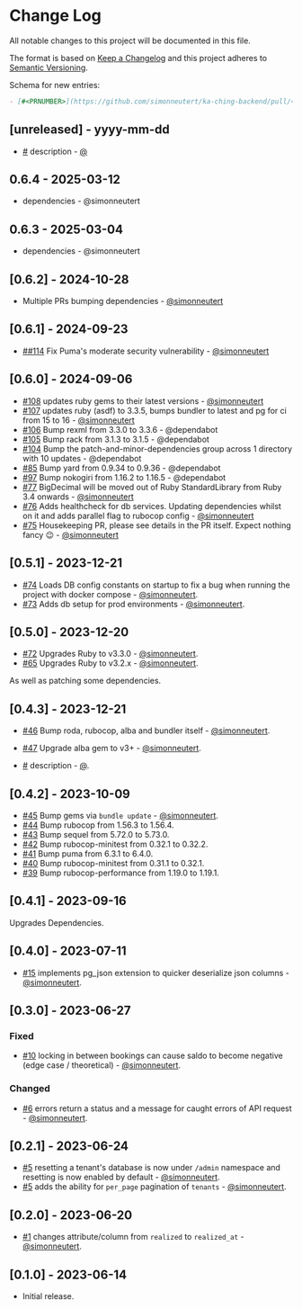 # Change Log

All notable changes to this project will be documented in this file.

The format is based on [Keep a Changelog](http://keepachangelog.com/)
and this project adheres to [Semantic Versioning](http://semver.org/).

Schema for new entries:

```markdown
- [#<PRNUMBER>](https://github.com/simonneutert/ka-ching-backend/pull/<PRNUMBER>) description - [@<username>](https://github.com/<username>)
```

## [unreleased] - yyyy-mm-dd

- [#<PRNUMBER>](https://github.com/simonneutert/ka-ching-backend/pull/<PRNUMBER>) description - [@<username>](https://github.com/<username>)

## 0.6.4 - 2025-03-12

- dependencies - @simonneutert

## 0.6.3 - 2025-03-04

- dependencies - @simonneutert

## [0.6.2] - 2024-10-28

- Multiple PRs bumping dependencies - [@simonneutert](https://github.com/simonneutert)

## [0.6.1] - 2024-09-23

- [##114](https://github.com/simonneutert/ka-ching-backend/pull/#114) Fix Puma's moderate security vulnerability - [@simonneutert](https://github.com/simonneutert)

## [0.6.0] - 2024-09-06

- [#108](https://github.com/simonneutert/ka-ching-backend/pull/108) updates ruby gems to their latest versions - [@simonneutert](https://github.com/simonneutert)
- [#107](https://github.com/simonneutert/ka-ching-backend/pull/107) updates ruby (asdf) to 3.3.5, bumps bundler to latest and pg for ci from 15 to 16 - [@simonneutert](https://github.com/simonneutert)
- [#106](https://github.com/simonneutert/ka-ching-backend/pull/106) Bump rexml from 3.3.0 to 3.3.6 - @dependabot
- [#105](https://github.com/simonneutert/ka-ching-backend/pull/105) Bump rack from 3.1.3 to 3.1.5 - @dependabot
- [#104](https://github.com/simonneutert/ka-ching-backend/pull/104) Bump the patch-and-minor-dependencies group across 1 directory with 10 updates - @dependabot
- [#85](https://github.com/simonneutert/ka-ching-backend/pull/85) Bump yard from 0.9.34 to 0.9.36 - @dependabot
- [#97](https://github.com/simonneutert/ka-ching-backend/pull/97) Bump nokogiri from 1.16.2 to 1.16.5 - @dependabot
- [#77](https://github.com/simonneutert/ka-ching-backend/pull/77) BigDecimal will be moved out of Ruby StandardLibrary from Ruby 3.4 onwards - [@simonneutert](https://github.com/simonneutert)
- [#76](https://github.com/simonneutert/ka-ching-backend/pull/76) Adds healthcheck for db services. Updating dependencies whilst on it and adds parallel flag to rubocop config - [@simonneutert](https://github.com/simonneutert)
- [#75](https://github.com/simonneutert/ka-ching-backend/pull/75) Housekeeping PR, please see details in the PR itself. Expect nothing fancy :wink: - [@simonneutert](https://github.com/simonneutert)

## [0.5.1] - 2023-12-21

- [#74](https://github.com/simonneutert/ka-ching-backend/pull/74) Loads DB config constants on startup to fix a bug when running the project with docker compose - [@simonneutert](https://github.com/simonneutert).
- [#73](https://github.com/simonneutert/ka-ching-backend/pull/73) Adds db setup for prod environments - [@simonneutert](https://github.com/simonneutert).

## [0.5.0] - 2023-12-20

- [#72](https://github.com/simonneutert/ka-ching-backend/pull/72) Upgrades Ruby to v3.3.0 - [@simonneutert](https://github.com/simonneutert).
- [#65](https://github.com/simonneutert/ka-ching-backend/pull/65) Upgrades Ruby to v3.2.x - [@simonneutert](https://github.com/simonneutert).

As well as patching some dependencies.

## [0.4.3] - 2023-12-21

- [#46](https://github.com/simonneutert/ka-ching-backend/pull/46) Bump roda, rubocop, alba and bundler itself - [@simonneutert](https://github.com/simonneutert).
- [#47](https://github.com/simonneutert/ka-ching-backend/pull/47) Upgrade alba gem to v3+ - [@simonneutert](https://github.com/simonneutert).

- [#<PRNUMBER>](https://github.com/simonneutert/ka-ching-backend/pull/<PRNUMBER>) description - [@<username>](https://github.com/<username>).

## [0.4.2] - 2023-10-09

- [#45](https://github.com/simonneutert/ka-ching-backend/pull/45) Bump gems via `bundle update` - [@simonneutert](https://github.com/simonneutert).
- [#44](https://github.com/simonneutert/ka-ching-backend/pull/44) Bump rubocop from 1.56.3 to 1.56.4.
- [#43](https://github.com/simonneutert/ka-ching-backend/pull/43) Bump sequel from 5.72.0 to 5.73.0.
- [#42](https://github.com/simonneutert/ka-ching-backend/pull/42) Bump rubocop-minitest from 0.32.1 to 0.32.2.
- [#41](https://github.com/simonneutert/ka-ching-backend/pull/41) Bump puma from 6.3.1 to 6.4.0.
- [#40](https://github.com/simonneutert/ka-ching-backend/pull/40) Bump rubocop-minitest from 0.31.1 to 0.32.1.
- [#39](https://github.com/simonneutert/ka-ching-backend/pull/39) Bump rubocop-performance from 1.19.0 to 1.19.1.

## [0.4.1] - 2023-09-16

Upgrades Dependencies.

## [0.4.0] - 2023-07-11

- [#15](https://github.com/simonneutert/ka-ching-backend/pull/15) implements pg_json extension to quicker deserialize json columns - [@simonneutert](https://github.com/simonneutert).

## [0.3.0] - 2023-06-27

### Fixed

- [#10](https://github.com/simonneutert/ka-ching-backend/pull/10) locking in between bookings can cause saldo to become negative (edge case / theoretical) - [@simonneutert](https://github.com/simonneutert).

### Changed

- [#6](https://github.com/simonneutert/ka-ching-backend/pull/6) errors return a status and a message for caught errors of API request - [@simonneutert](https://github.com/simonneutert).

## [0.2.1] - 2023-06-24

- [#5](https://github.com/simonneutert/ka-ching-backend/pull/5) resetting a tenant's database is now under `/admin` namespace and resetting is now enabled by default - [@simonneutert](https://github.com/simonneutert).
- [#5](https://github.com/simonneutert/ka-ching-backend/pull/5) adds the ability for `per_page` pagination of `tenants` - [@simonneutert](https://github.com/simonneutert).

## [0.2.0] - 2023-06-20

- [#1](https://github.com/simonneutert/ka-ching-backend/pull/1) changes attribute/column from `realized` to `realized_at` - [@simonneutert](https://github.com/simonneutert).

## [0.1.0] - 2023-06-14

- Initial release.
